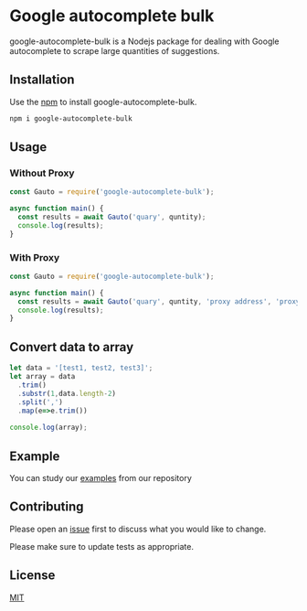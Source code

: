 # Google autocomplete bulk

google-autocomplete-bulk is a Nodejs package for dealing with Google autocomplete to scrape large quantities of suggestions.

## Installation

Use the [npm](https://www.npmjs.com/package/google-autocomplete-bulk) to install google-autocomplete-bulk.

```bash
npm i google-autocomplete-bulk
```

## Usage
### Without Proxy
```js
const Gauto = require('google-autocomplete-bulk');

async function main() {
  const results = await Gauto('quary', quntity);
  console.log(results);
}
```
### With Proxy
```js
const Gauto = require('google-autocomplete-bulk');

async function main() {
  const results = await Gauto('quary', quntity, 'proxy address', 'proxy port', 'proxy user', 'proxy password');
  console.log(results);
}
```
## Convert data to array
```js
let data = '[test1, test2, test3]';
let array = data
  .trim() 
  .substr(1,data.length-2) 
  .split(',') 
  .map(e=>e.trim()) 
  
console.log(array);
```

## Example
You can study our [examples](https://github.com/two02/google-autocomplete-bulk/tree/main/example) from our repository

## Contributing
Please open an [issue](https://github.com/two02/google-autocomplete-bulk/issues) first to discuss what you would like to change.

Please make sure to update tests as appropriate.

## License
[MIT](https://choosealicense.com/licenses/mit/)